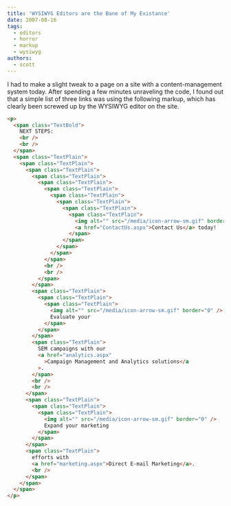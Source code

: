 ```yaml
---
title: 'WYSIWYG Editors are the Bane of My Existance'
date: 2007-08-16
tags:
  - editors
  - horror
  - markup
  - wysiwyg
authors:
  - scott
---
```


I had to make a slight tweak to a page on a site with a content-management system today. After spending a few minutes unraveling the code, I found out that a simple list of three links was using the following markup, which has clearly been screwed up by the WYSIWYG editor on the site.

```html
<p>
  <span class="TextBold">
    NEXT STEPS:
    <br />
    <br />
  </span>
  <span class="TextPlain">
    <span class="TextPlain">
      <span class="TextPlain">
        <span class="TextPlain">
          <span class="TextPlain">
            <span class="TextPlain">
              <span class="TextPlain">
                <span class="TextPlain">
                  <span class="TextPlain">
                    <span class="TextPlain">
                      <img alt="" src="/media/icon-arrow-sm.gif" border="0" />
                      <a href="ContactUs.aspx">Contact Us</a> today!
                    </span>
                  </span>
                </span>
              </span>
            </span>
            <br />
            <br />
          </span>
        </span>
        <span class="TextPlain">
          <span class="TextPlain">
            <span class="TextPlain">
              <img alt="" src="/media/icon-arrow-sm.gif" border="0" />
              Evaluate your
            </span>
          </span>
        </span>
        <span class="TextPlain">
          SEM campaigns with our
          <a href="analytics.aspx"
            >Campaign Management and Analytics solutions</a
          >.
        </span>
        <br />
        <br />
      </span>
      <span class="TextPlain">
        <span class="TextPlain">
          <span class="TextPlain">
            <img alt="" src="/media/icon-arrow-sm.gif" border="0" />
            Expand your marketing
          </span>
        </span>
      </span>
      <span class="TextPlain">
        efforts with
        <a href="marketing.aspx">Direct E-mail Marketing</a>.
        <br />
      </span>
    </span>
  </span>
</p>
```
